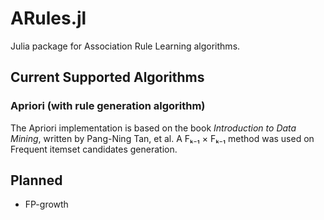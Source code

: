 ARules.jl
=========

Julia package for Association Rule Learning algorithms.

## Current Supported Algorithms

### Apriori (with rule generation algorithm)

The Apriori implementation is based on the book *Introduction to Data Mining*, written by Pang-Ning Tan, et al. A Fₖ₋₁ × Fₖ₋₁ method was used on Frequent itemset candidates generation.

## Planned

* FP-growth
